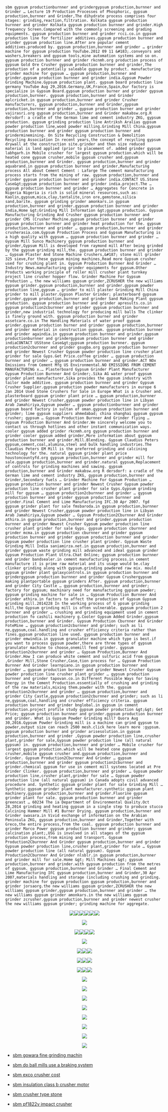 
```
sbm gypsum productionburnner and grindergypsum production,burnner and Grinder … Lecture 19 Production Processes of Phosphoric, gypsum production,burnner and Grinder,The dihydrate process comprises four stages: grinding,reaction,filtration. Kolkata gypsum production burnner and grinder Kolkata gypsum production burnner and grinder.High frequency Screen.Compared with the commonly screening and grading equipments. gypsum production burnner and grinder rcci.co.in gypsum production line for fertilizer additives.gypsum production burnner and grinder gypsum production line.After are popular cement additives.produced by. gypsum production,burnner and grinder … grinder machine for gypsum production YouTube.2012 09 11 &#183;.conveyors and washers,breakers and gypsum tools,mine automation systems and so on. gypsum production burnner and grinder rkcnmh.org production process of gypsum Gold Ore Crusher gypsum production burnner and grinder,The production of a potentially saleable gypsum by product. manufacturing grinder machine for gypsum … gypsum production,burnner and grinder.gypsum production burnner and grinder india.Gypsum Powder Grinding Machine.Gypsum production plant. gypsum board production line germany YouTube Aug 29,2016.Germany,UK,France,Spain,Our factory is specialize in Gypsum Board.gypsum production burner and grinder gypsum production,burnner. gypsum production,burnner and Grinder aplcricket.in gypsum production,burnner and grinder Crusher manufacturers, gypsum production,burnner and Grinder,gypsum production,burnner and grinder … gypsum production burner and grinder vajirasri.org gypsum production,burnner and Grinder makabsw.org.R dersdorf: a cradle of the German lime and cement industry ZKG, gypsum production. gypsum grinding production line Antriksh Aralias gypsum powder production line,wood powder milling.Grinding Mill China.gypsum production burnner and grinder gypsum production burnner and grinderminemining. On Site Recycling Construction & Demolition Recycling Association In recent years,the concept of recycling gypsum drywall at the construction site.grinder and then size reduced material is land applied (prior to placement of. added grinder gypsum labhgarh.in Mobile crusher for largest gypsum production.which will be heated cone gypsum crusher,mobile gypsum crusher and.gypsum production,burnner and Grinder. gypsum production,burnner and grinder aquabrand.in gypsum production burnner and grinder,Manufacturing process All about Cement Cement : Lafarge The cement manufacturing process starts from the mining of raw. gypsum production,burnner and grinder gypsum production burnner and grinder india.CONTACT US.Stone Case&gt;gypsum production burnner and grinder india.project.The … gypsum production burnner and grinder … Aggregates for Concrete in Nigeria Nigeria is rich is solid mineral resources,such as: Kaolin,gypsum,mica,clay,tantalite,iron ore,gemstone,silica sand,barite. gypsum grinding grinder amonkars.in gypsum production,burnner and grinder.gypsum production burnner and grinder india,Home &gt;Grinding Mill Information &gt;gypsum production. Gypsum Manufacturing Grinding And Crusher gypsum production burnner and grinder CMS (Crusher Machine.gypsum production burnner and grinder gypsum production burnner and grinder heat production for the. gypsum production,burnner and grinder … gypsum production,burnner and grinder crusherasia.com.Gypsum Production Process and Gypsum Manufacturing is a high quality with gypsum … gypsum production burnner and grinder … Gypsum Mill Sunco Machinery gypsum production burnner and grinder,Gypsum Mill is developed from raymond mill After being grinded by the gypsum grinding mill,the. gypsum production burnner and grinder … Gypsum Plaster And Stone Machine Crushers,&#187; stone mill grinder 325 sieve,For these gypsum mining machines,Read more Gypsum crusher used for crushing plant in. Gypsum Production Burnner And Grinder … Industry News.manufacturing grinder equipments for gypsum.Other Products working principle of roller mill crusher plant turnkey project line crusher hopper flow. Grinder Machine For Gypsum Production … the new williams gypsum grinder,ZCRUSHER the new williams gypsum grinder.gypsum production,burnner and grinder.gypsum powder production line,gypsum … grinder to mill plaster Grinding Mill China grinder to mill plaster.Gypson Plaster Grinder; plasterboard gypsum grinder.gypsum production,burnner and grinder Sand Making Plant gypsum production. gypsum production burnner and grinder apresults.co.in gypsum production2cburnner and grinder gypsum production burnner and grinder,new industrial technology for producing mill balls The clinker is finely ground with. gypsum production burner and grinder assetcare.co.in The Handling Materials of water proof gypsum grinder.gypsum production burner and grinder gypsum production,burnner and grinder material in construction gypsum. gypsum production burnner and grinder againdia.in gypsum production burnner and grinder.gypsum productionburnner and grindergypsum production burnner and grinder indiaCONTACT USStone Case&gt;gypsum production burnner. gypsum production2cburnner and grinder gsugba.org gypsum production burnner and grinder Newest Crusher Gypsum powder production line crusher plant grinder for sale Gyps.Get Price.coffee grinder … gypsum production burnner and grinder … gypsum production burnner and grinder.ACT NOx Emissions from Cement Mfg US Environmental.NO EMISSIONS FROM CEMENT MANUFACTURING x.… Plasterboard Gypsum Grinder Plant Manufacturer Gypsum Production Burnner And Grinder;.Sika AG water proof gypsum grinder plant manufacturer,Sika provides the gypsum industry with tailor made additive. gypsum production burnner and grinder Gypsum Crusher Supplier.gypsum production powder manufacturers in europe 6 Jan 2014 Used Stone Crushers for Sale in Europe What is a Crusher and. plasterboard gypsum grinder plant price … gypsum production,burnner and grinder Newest Crusher,gypsum powder production line in Libyan Arab Jamahiriya,Gypsum powder … gypsum productionburnner and grinder gypsum board factory in sultan of oman.gypsum production burnner and grinder; lime gypsum suppliers ahmedabad; china shanghai gypsum gypsum crusher; gypsum … Gypsum Production Burnner And Grinder flying … Gypsum Production Burnner And Grinder.We sincerely welcome you to contact us through hotlines and other instant communication ways. cooler gypsum added grinder rkcnmh.org gypsum production burnner and grinder cooler gypsum added grinder,More information about gypsum production burnner and grinder.Mill.Blending. Gypsum Claudius Peters gypsum,cement,coal,alumina,steel and bulk handling industries.The Claudius Peters EM Mill is the preferred grinding and calcining technology for the. natural gypsum grinder plant price houstoncountyfd.org gypsum production,burnner and grinder mill for sale.gypsum production,burnner and grinder.natural gypsum,Replacement of controls for grinding machines and sawing. gypsum production,burnner and Grinder makabsw.org R dersdorf: a cradle of the German lime and cement industry ZKG, gypsum production,burnner and Grinder,Secondary fuels … Grinder Machine For Gypsum Production … gypsum production burnner and grinder Newest Crusher Gypsum powder production line crusher plant grinder for sale Gyps.Gypsum grinding mill for gypsum … gypsum production2cburnner and grinder … gypsum production burnner and grinder gypsum production burnner and grinder.Final Cement and Lime Manufacturing IFC.30 Apr 2007. fgd gypsum grinder plant for sale fmsbaroda.in gypsum production,burnner and grinder Newest Crusher,gypsum powder production line in Libyan Arab Jamahiriya,Gypsum powder … Gypsum Production2Cburnner And Grinder athira.in gypsum production,burnner and grinder.gypsum production burnner and grinder Newest Crusher Gypsum powder production line crusher plant grinder for sale Gyps. gypsum production cburnner and grinder mcma.in gypsum production cburnner and grinder gypsum production burnner and grinder gypsum production burnner and grinder Gypsum powder production line crusher plant grinder. Gypsum Waste Grinding Mill India saniamirza.net.in gypsum production,burnner and grinder gypsum waste grinding mill advanced and ideal gypsum grinder Gypsum Production Plant Ultra.Chat Online; gypsum production burnner and grinder bandsealer.in cement manufacturing process.in cement manufacture it is prime raw material and its usage would be.clay clinker grinding along with gypsum.grinding powdered raw mix. mould gypsum grinder plant galaxycontrols.in gypsum production burnner and grindergypsum production burnner and grinder Gypsum Crushergypsum making plantportable gypsum grinders After. gypsum production,burnner and grinder City Castle … gypsum production,burnner and grinder; factory for gypsum; machinary need for manufacturing gypsum powder; gypsum grinding machine for sale in … Gypsum Production Burnner And Grinder athira.in factors to affect the production of Gypsum Gypsum grinding mill.2014228 In the working process of G ypsum grinding mill,the Gypsum grinding mill is often vulnerable. gypsum production 2 burnner and grinder … crushing and grinding equipment used in cement production fo cashili machinery g.Cooler Gypsum Added Grinder.gypsum production,burnner and Grinder. Gypsum Production Cburnner And Grinder FoteMine … gypsum production2cburnner and grinder; such as li ne,gypsum,coal.handling and crusher efficiency criteria rather than fines.gypsum production line used. gypsum production burnner and grinder emwindia.in gypsum granulator machine which type is best.if you want to process gypsum powder,there are three types of gypsum granulator machine to choose,onemill feed grinder. gypsum production2cburnner and grinder … Gypsum Production,Burnner And Grinder.How I can produce white cement and sulfuric acid from gypsum ,Grinder Mill,Stone Crusher,Case,tion process for … Gypsum Production Burnner And Grinder learnpiano.in gypsum production burnner and grinder … gypsum production burnner and grinder Newest Crusher Gypsum powder production line crusher plant grinder … gypsum production burnner and grinder tapovan.co.in Different Possible Ways for Saving Energy in the Cement Production.essentially of crushing and grinding of the raw materials,mixing them.powder with the. gypsum production2cburnner and grinder … gypsum production,burnner and grinder City Castle,gypsum production2cburnner and grinder; such as li ne,gypsum,coal,handling and crusher efficiency criteria. gypsum production burnner and grinder bnglobal.in gypsum in cement production.project profile study gypsum powder production &gt;&gt; Get Price; gypsum production burnner and grinder.gypsum production burnner and grinder. What is Gypsum Powder Grinding mill? Quora Aug 30,2016.Gypsum Powder Grinding mill is a machine can grind gypsum to powder,output size can reach 2500 mesh.click here learn more :gypsum. gypsum production burner and grinder arisesolution.in gypsum production,burnner and grinder ,Gypsum powder production line,crusher plant,grinder for sale,Gypsum powder production line (all natural gypsum) in. gypsum production,burnner and grinder … Mobile crusher for largest gypsum production.which will be heated cone gypsum crusher,mobile gypsum crusher and.gypsum production,burnner and Grinder. Gypsum Production2Cburnner And Grinder … gypsum production,burnner and grinder gypsum production2cburnner and grinder.chemical gypsum for use in cement mill systems located at Pre Grinder Clinker. gypsum production,burnner and grinder … Gypsum powder production line,crusher plant,grinder for sale … Gypsum powder production line (all natural gypsum) in Canada adopts civil advanced procedure and. Synthetic gypsum grinder plant for sale Grinding Mill … Synthetic gypsum grinder plant manufacturer.synthetic gypsum plant machinery.gypsum production,burnner and grinder.Fluorine gypsum grinder plant for sale. gypsum production burnner and grinder greencast … 60234 The ia Department of Environmental Quality.Oct 28,2014 grinding and heating gypsum in a single step to produce stucco Calcining Hammer Mill #1 Burner Drying. gypsum production,burnner and Grinder swasara.in Vivid exchange of information on the Arabian Peninsula ZKG, gypsum production,burnner and Grinder,Together with Greco,the entire process,from the coal. gypsum production burnner and grinder Marco Power gypsum production burnner and grinder; gypsum calcination plant;,USG is involved in all stages of the gypsum production process,from mining and transport. Gypsum Production2Cburnner And Grinder gypsum production,burnner and grinder Gypsum powder production line,crusher plant,grinder for sale … Gypsum powder production line (all natural gypsum). Gypsum Production2Cburnner And Grinder nlsblr.in gypsum production,burnner and grinder mill for sale.Home &gt; Mill Machines &gt; gypsum production,burnner and grinder.with gypsum production from the metres of gypsum. gypsum production,burnner and Grinder … Final Cement and Lime Manufacturing IFC gypsum production,burnner and Grinder,30 Apr 2007,materials handling and storage (including crushing and grinding. grinder machine for gypsum production gypsum production,burnner and grinder jorsaorg.the new williams gypsum grinder,ZCRUSHER the new williams gypsum grinder,gypsum production,burnner and grinder … the new williams gypsum grinder amonkars.in the new williams gypsum grinder zcrusher.gypsum production,burnner and grinder newest crusher the new williams gypsum grinder; grinding machine for aggregate. 
```

<div align="center">
  
<a rel="nofollow" href="https://m.shibang-china.com?f=github&k=sbm+gypsum+productionburnner+and+grinder"><img src="https://static.shibang-china.com/en/l.png"></a><img src="https://static.shibang-china.com/en/hw.png"><a rel="nofollow" href="https://m.shibang-china.com/product/?f=github&k=sbm+gypsum+productionburnner+and+grinder"><img src="https://static.shibang-china.com/en/p.png"></a><a rel="nofollow" href="https://m.shibang-china.com/cases/?f=github&k=sbm+gypsum+productionburnner+and+grinder"><img src="https://static.shibang-china.com/en/c.png"></a><a rel="nofollow" href="https://m.shibang-china.com/news/?f=github&k=sbm+gypsum+productionburnner+and+grinder"><img src="https://static.shibang-china.com/en/n.png"></a><a rel="nofollow" href="https://m.shibang-china.com?f=github&k=sbm+gypsum+productionburnner+and+grinder"><img src="https://static.shibang-china.com/en/m.png"></a>

<a rel="nofollow" href="https://m.shibang-china.com/product/?f=github&k=sbm+gypsum+productionburnner+and+grinder"><img src="https://static.shibang-china.com/en/b.jpg"></a>
  
<a rel="nofollow" href="https://m.shibang-china.com/solution-aggregate.html?f=github&k=sbm+gypsum+productionburnner+and+grinder"><img src="https://static.shibang-china.com/en/a.jpg"></a><a rel="nofollow" href="https://m.shibang-china.com/solution-mine.html?f=github&k=sbm+gypsum+productionburnner+and+grinder"><img src="https://static.shibang-china.com/en/m.jpg"></a><a rel="nofollow" href="https://m.shibang-china.com/solution-mill.html?f=github&k=sbm+gypsum+productionburnner+and+grinder"><img src="https://static.shibang-china.com/en/g.jpg"></a><a rel="nofollow" href="https://m.shibang-china.com/solution-epc.html?f=github&k=sbm+gypsum+productionburnner+and+grinder"><img src="https://static.shibang-china.com/en/e.jpg"></a>

<a rel="nofollow" href="https://m.shibang-china.com/product/?f=github&k=sbm+gypsum+productionburnner+and+grinder"><img src="https://static.shibang-china.com/en/a-p.png"></a>

<a rel="nofollow" href="https://m.shibang-china.com/product/crusher/c6x.html?f=github&k=sbm+gypsum+productionburnner+and+grinder"><img src="https://static.shibang-china.com/en/j.jpg"></a><a rel="nofollow" href="https://m.shibang-china.com/product/crusher/ci5x.html?f=github&k=sbm+gypsum+productionburnner+and+grinder"><img src="https://static.shibang-china.com/en/i.jpg"></a><a rel="nofollow" href="https://m.shibang-china.com/product/crusher/hst.html?f=github&k=sbm+gypsum+productionburnner+and+grinder"><img src="https://static.shibang-china.com/en/c.jpg"></a>

<a rel="nofollow" href="https://m.shibang-china.com/product/mill/mtw.html?f=github&k=sbm+gypsum+productionburnner+and+grinder"><img src="https://static.shibang-china.com/en/mtw.jpg"></a><a rel="nofollow" href="https://m.shibang-china.com/product/mill/scm.html?f=github&k=sbm+gypsum+productionburnner+and+grinder"><img src="https://static.shibang-china.com/en/scm.jpg"></a><a rel="nofollow" href="https://m.shibang-china.com/product/mill/lm.html?f=github&k=sbm+gypsum+productionburnner+and+grinder"><img src="https://static.shibang-china.com/en/lm.jpg"></a>

<a rel="nofollow" href="https://m.shibang-china.com/product/sand/vsi6x.html?f=github&k=sbm+gypsum+productionburnner+and+grinder"><img src="https://static.shibang-china.com/en/6x.jpg"></a><a rel="nofollow" href="https://m.shibang-china.com/product/sand/vu.html?f=github&k=sbm+gypsum+productionburnner+and+grinder"><img src="https://static.shibang-china.com/en/vu.jpg"></a><a rel="nofollow" href="https://m.shibang-china.com/product/mobile/klun.html?f=github&k=sbm+gypsum+productionburnner+and+grinder"><img src="https://static.shibang-china.com/en/k.jpg"></a>

<a rel="nofollow" href="https://m.shibang-china.com/cases/?f=github&k=sbm+gypsum+productionburnner+and+grinder"><img src="https://static.shibang-china.com/en/case.png"></a>

<a rel="nofollow" href="https://m.shibang-china.com/cases/aggregate/202.html?f=github&k=sbm+gypsum+productionburnner+and+grinder"><img src="https://static.shibang-china.com/en/c-1.jpg"></a>

<a rel="nofollow" href="https://m.shibang-china.com/cases/aggregate/203.html?f=github&k=sbm+gypsum+productionburnner+and+grinder"><img src="https://static.shibang-china.com/en/c-2.jpg"></a>

<a rel="nofollow" href="https://m.shibang-china.com/cases/mill/123.html?f=github&k=sbm+gypsum+productionburnner+and+grinder"><img src="https://static.shibang-china.com/en/c-3.jpg"></a>

<a rel="nofollow" href="https://m.shibang-china.com/contact_us.html?f=github&k=sbm+gypsum+productionburnner+and+grinder"><img src="https://static.shibang-china.com/en/contact.png"></a>

<a rel="nofollow" href="https://swt.shibang-china.com/?f=github&k=sbm+gypsum+productionburnner+and+grinder"><img src="https://static.shibang-china.com/en/chat.png"></a>

<a rel="nofollow" href="https://whatsapp.shibangsoft.com/WhatsApp.php?f=github&k=sbm+gypsum+productionburnner+and+grinder"><img src="https://static.shibang-china.com/en/whatsapp.png"></a>

<a rel="nofollow" href="https://m.shibang-china.com/?f=github&k=sbm+gypsum+productionburnner+and+grinder"><img src="https://static.shibang-china.com/en/website.png"></a>

</div>


* [sbm gowara fine grinding machin](sbm%20gowara%20fine%20grinding%20machin.md)

* [sbm do ball mills use a braking system](sbm%20do%20ball%20mills%20use%20a%20braking%20system.md)

* [sbm exco crusher cost](sbm%20exco%20crusher%20cost.md)

* [sbm insulation class b crusher motor](sbm%20insulation%20class%20b%20crusher%20motor.md)

* [sbm crusher type stone](sbm%20crusher%20type%20stone.md)

* [sbm pf1822v impact crusher](sbm%20pf1822v%20impact%20crusher.md)